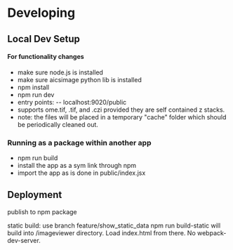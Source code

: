 # Developing

## Local Dev Setup
#### For functionality changes
- make sure node.js is installed
- make sure aicsimage python lib is installed
- npm install
- npm run dev
- entry points:
-- localhost:9020/public
- supports ome.tif, .tif, and .czi provided they are self contained z stacks.
- note: the files will be placed in a temporary "cache" folder which should be periodically cleaned out.

### Running as a package within another app
- npm run build
- install the app as a sym link through npm
- import the app as is done in public/index.jsx

## Deployment
publish to npm package 

static build:
use branch feature/show_static_data
npm run build-static
will build into /imageviewer directory.  Load index.html from there. No webpack-dev-server.
